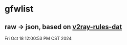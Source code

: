 # gfwlist
## raw -> json, based on [v2ray-rules-dat](https://github.com/Loyalsoldier/v2ray-rules-dat)
Fri Oct 18 12:00:53 PM CST 2024


